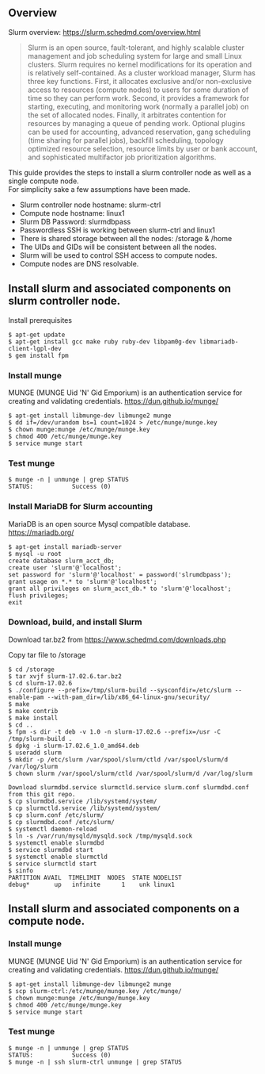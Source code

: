 ## Overview

Slurm overview: https://slurm.schedmd.com/overview.html

> Slurm is an open source, fault-tolerant, and highly scalable cluster management and job scheduling system for large and small Linux clusters. Slurm requires no kernel modifications for its operation and is relatively self-contained. As a cluster workload manager, Slurm has three key functions. First, it allocates exclusive and/or non-exclusive access to resources (compute nodes) to users for some duration of time so they can perform work. Second, it provides a framework for starting, executing, and monitoring work (normally a parallel job) on the set of allocated nodes. Finally, it arbitrates contention for resources by managing a queue of pending work. Optional plugins can be used for accounting, advanced reservation, gang scheduling (time sharing for parallel jobs), backfill scheduling, topology optimized resource selection, resource limits by user or bank account, and sophisticated multifactor job prioritization algorithms.

This guide provides the steps to install a slurm controller node as well as a single compute node.  
For simplicity sake a few assumptions have been made.  
* Slurm controller node hostname: slurm-ctrl
* Compute node hostname: linux1
* Slurm DB Password: slurmdbpass
* Passwordless SSH is working between slurm-ctrl and linux1
* There is shared storage between all the nodes: /storage & /home
* The UIDs and GIDs will be consistent between all the nodes.
* Slurm will be used to control SSH access to compute nodes.
* Compute nodes are DNS resolvable.

## Install slurm and associated components on slurm controller node.
Install prerequisites 
```console
$ apt-get update
$ apt-get install gcc make ruby ruby-dev libpam0g-dev libmariadb-client-lgpl-dev
$ gem install fpm
```

### Install munge
MUNGE (MUNGE Uid 'N' Gid Emporium) is an authentication service for creating and validating credentials.
https://dun.github.io/munge/
```console
$ apt-get install libmunge-dev libmunge2 munge
$ dd if=/dev/urandom bs=1 count=1024 > /etc/munge/munge.key
$ chown munge:munge /etc/munge/munge.key
$ chmod 400 /etc/munge/munge.key
$ service munge start
```

### Test munge
```console
$ munge -n | unmunge | grep STATUS
STATUS:           Success (0)
```

### Install MariaDB for Slurm accounting
MariaDB is an open source Mysql compatible database.
https://mariadb.org/
```console
$ apt-get install mariadb-server
$ mysql -u root
create database slurm_acct_db;
create user 'slurm'@'localhost';
set password for 'slurm'@'localhost' = password('slrumdbpass');
grant usage on *.* to 'slurm'@'localhost';
grant all privileges on slurm_acct_db.* to 'slurm'@'localhost';
flush privileges;
exit
```

### Download, build, and install Slurm
Download tar.bz2 from https://www.schedmd.com/downloads.php

Copy tar file to /storage
```console
$ cd /storage
$ tar xvjf slurm-17.02.6.tar.bz2
$ cd slurm-17.02.6
$ ./configure --prefix=/tmp/slurm-build --sysconfdir=/etc/slurm --enable-pam --with-pam_dir=/lib/x86_64-linux-gnu/security/
$ make
$ make contrib
$ make install
$ cd ..
$ fpm -s dir -t deb -v 1.0 -n slurm-17.02.6 --prefix=/usr -C /tmp/slurm-build .
$ dpkg -i slurm-17.02.6_1.0_amd64.deb
$ useradd slurm 
$ mkdir -p /etc/slurm /var/spool/slurm/ctld /var/spool/slurm/d /var/log/slurm
$ chown slurm /var/spool/slurm/ctld /var/spool/slurm/d /var/log/slurm

Download slurmdbd.service slurmctld.service slurm.conf slurmdbd.conf from this git repo.
$ cp slurmdbd.service /lib/systemd/system/
$ cp slurmctld.service /lib/systemd/system/
$ cp slurm.conf /etc/slurm/
$ cp slurmdbd.conf /etc/slurm/
$ systemctl daemon-reload
$ ln -s /var/run/mysqld/mysqld.sock /tmp/mysqld.sock
$ systemctl enable slurmdbd
$ service slurmdbd start
$ systemctl enable slurmctld
$ service slurmctld start
$ sinfo
PARTITION AVAIL  TIMELIMIT  NODES  STATE NODELIST
debug*       up   infinite      1    unk linux1
```
## Install slurm and associated components on a compute node.

### Install munge
MUNGE (MUNGE Uid 'N' Gid Emporium) is an authentication service for creating and validating credentials.
https://dun.github.io/munge/
```console
$ apt-get install libmunge-dev libmunge2 munge
$ scp slurm-ctrl:/etc/munge/munge.key /etc/munge/
$ chown munge:munge /etc/munge/munge.key
$ chmod 400 /etc/munge/munge.key
$ service munge start
```

### Test munge
```console
$ munge -n | unmunge | grep STATUS
STATUS:           Success (0)
$ munge -n | ssh slurm-ctrl unmunge | grep STATUS
```







